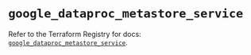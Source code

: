 # `google_dataproc_metastore_service`

Refer to the Terraform Registry for docs: [`google_dataproc_metastore_service`](https://registry.terraform.io/providers/hashicorp/google/6.1.0/docs/resources/dataproc_metastore_service).
